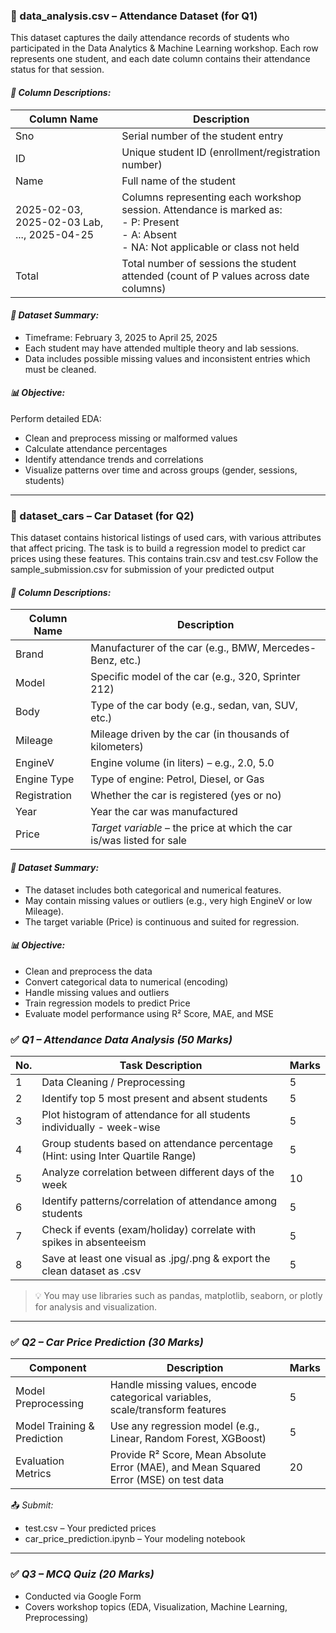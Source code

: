 ### 📁 data_analysis.csv – Attendance Dataset (for Q1)

This dataset captures the daily attendance records of students who participated in the Data Analytics & Machine Learning workshop. Each row represents one student, and each date column contains their attendance status for that session.

#### *📄 Column Descriptions:*

| Column Name | Description |
|-------------|-------------|
| Sno | Serial number of the student entry |
| ID | Unique student ID (enrollment/registration number) |
| Name | Full name of the student |
| 2025-02-03, 2025-02-03 Lab, ..., 2025-04-25 | Columns representing each workshop session. Attendance is marked as:<br> - P: Present<br> - A: Absent<br> - NA: Not applicable or class not held |
| Total | Total number of sessions the student attended (count of P values across date columns) |

#### *🧾 Dataset Summary:*
- Timeframe: February 3, 2025 to April 25, 2025
- Each student may have attended multiple theory and lab sessions.
- Data includes possible missing values and inconsistent entries which must be cleaned.

#### *📊 Objective:*
Perform detailed EDA:
- Clean and preprocess missing or malformed values
- Calculate attendance percentages
- Identify attendance trends and correlations
- Visualize patterns over time and across groups (gender, sessions, students)

---

### 📁 dataset_cars – Car Dataset (for Q2)

This dataset contains historical listings of used cars, with various attributes that affect pricing. The task is to build a regression model to predict car prices using these features.
This contains train.csv and test.csv
Follow the sample_submission.csv for submission of your predicted output

#### *📄 Column Descriptions:*

| Column Name | Description |
|-------------|-------------|
| Brand | Manufacturer of the car (e.g., BMW, Mercedes-Benz, etc.) |
| Model | Specific model of the car (e.g., 320, Sprinter 212) |
| Body | Type of the car body (e.g., sedan, van, SUV, etc.) |
| Mileage | Mileage driven by the car (in thousands of kilometers) |
| EngineV | Engine volume (in liters) – e.g., 2.0, 5.0 |
| Engine Type | Type of engine: Petrol, Diesel, or Gas |
| Registration | Whether the car is registered (yes or no) |
| Year | Year the car was manufactured |
| Price | *Target variable* – the price at which the car is/was listed for sale |

#### *🧾 Dataset Summary:*
- The dataset includes both categorical and numerical features.
- May contain missing values or outliers (e.g., very high EngineV or low Mileage).
- The target variable (Price) is continuous and suited for regression.

#### *📊 Objective:*
- Clean and preprocess the data
- Convert categorical data to numerical (encoding)
- Handle missing values and outliers
- Train regression models to predict Price
- Evaluate model performance using R² Score, MAE, and MSE


### ✅ *Q1 – Attendance Data Analysis (50 Marks)*

| No. | Task Description | Marks |
|-----|------------------|-------|
| 1 | Data Cleaning / Preprocessing | 5 |
| 2 | Identify top 5 most present and absent students | 5 |
| 3 | Plot histogram of attendance for all students individually - week-wise | 5 |
| 4 | Group students based on attendance percentage (Hint: using Inter Quartile Range) | 5 |
| 5 | Analyze correlation between different days of the week | 10 |
| 6 | Identify patterns/correlation of attendance among students | 5 |
| 7 | Check if events (exam/holiday) correlate with spikes in absenteeism | 5 |
| 8 | Save at least one visual as .jpg/.png & export the clean dataset as .csv | 5 |

> 💡 You may use libraries such as pandas, matplotlib, seaborn, or plotly for analysis and visualization.

---

### ✅ *Q2 – Car Price Prediction (30 Marks)*

| Component | Description | Marks |
|-----------|-------------|-------|
| Model Preprocessing | Handle missing values, encode categorical variables, scale/transform features | 5 |
| Model Training & Prediction | Use any regression model (e.g., Linear, Random Forest, XGBoost) | 5 |
| Evaluation Metrics | Provide R² Score, Mean Absolute Error (MAE), and Mean Squared Error (MSE) on test data | 20|

📤 *Submit:*
- test.csv – Your predicted prices
- car_price_prediction.ipynb – Your modeling notebook

---

### ✅ *Q3 – MCQ Quiz (20 Marks)*

- Conducted via Google Form
- Covers workshop topics (EDA, Visualization, Machine Learning, Preprocessing)
